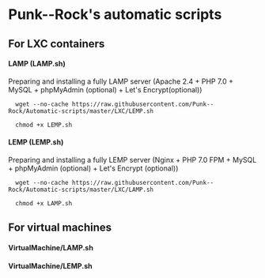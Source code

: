 # Punk--Rock's automatic scripts

## For LXC containers

#### LAMP (LAMP.sh)

Preparing and installing a fully LAMP server (Apache 2.4 + PHP 7.0 + MySQL + phpMyAdmin (optional) + Let's Encrypt(optional))

```shell
  wget --no-cache https://raw.githubusercontent.com/Punk--Rock/Automatic-scripts/master/LXC/LEMP.sh

  chmod +x LEMP.sh
```

#### LEMP (LEMP.sh)

Preparing and installing a fully LEMP server (Nginx + PHP 7.0 FPM + MySQL + phpMyAdmin (optional) + Let's Encrypt (optional))

```shell
  wget --no-cache https://raw.githubusercontent.com/Punk--Rock/Automatic-scripts/master/LXC/LAMP.sh

  chmod +x LAMP.sh
```

## For virtual machines

#### VirtualMachine/LAMP.sh

#### VirtualMachine/LEMP.sh
